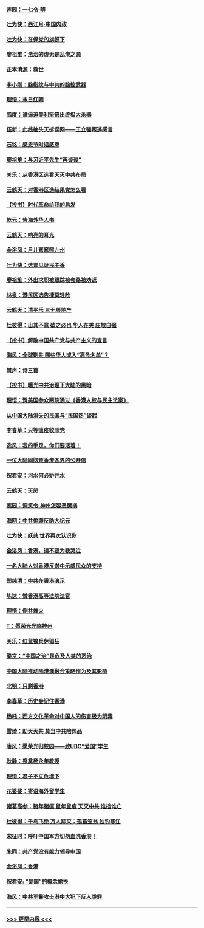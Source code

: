 #### [莲园：一七令‧辨](../pages/nsc993/n11692558.md?t=12011855) 
#### [吐为快：西江月·中国内政](../pages/nsc993/n11692071.md?t=12011855) 
#### [吐为快：在保党的旗帜下](../pages/nsc993/n11691188.md?t=12011855) 
#### [廖祖笙：法治的虚无是乱港之源](../pages/nsc993/n11690605.md?t=12011855) 
#### [正本清源：救世](../pages/nsc993/n11689134.md?t=12011855) 
#### [李小刚：脑指纹与中共的脑控武器](../pages/nsc993/n11688900.md?t=12011855) 
#### [理悟：末日红朝](../pages/nsc993/n11688829.md?t=12011855) 
#### [弧度：谁逼迫美利坚祭出终极大杀器](../pages/nsc993/n11688735.md?t=12011855) 
#### [伍新：此线抽头天拆谍网——王立强叛逃感言](../pages/nsc993/n11687981.md?t=12011855) 
#### [石铭：感恩节时话感恩](../pages/nsc993/n11687568.md?t=12011855) 
#### [廖祖笙：与习近平先生“再谈谈”](../pages/nsc993/n11687005.md?t=12011855) 
#### [关乐：从香港区选看天灭中共布局](../pages/nsc993/n11686647.md?t=12011855) 
#### [云鹤天：对香港区选结果党怎么看](../pages/nsc993/n11686216.md?t=12011855) 
#### [【投书】时代革命给我的启发](../pages/nsc993/n11684287.md?t=12011855) 
#### [乾元：告海外华人书](../pages/nsc993/n11684044.md?t=12011855) 
#### [云鹤天：响亮的耳光](../pages/nsc993/n11684254.md?t=12011855) 
#### [金浴凤：月儿弯弯照九州](../pages/nsc993/n11684231.md?t=12011855) 
#### [吐为快：选票见证民主香](../pages/nsc993/n11684206.md?t=12011855) 
#### [廖祖笙：外出求职被跟踪被套路被劝返](../pages/nsc993/n11683874.md?t=12011855) 
#### [林泉：港民区选告捷莫轻敌](../pages/nsc993/n11683930.md?t=12011855) 
#### [云鹤天：清平乐 三无房地产](../pages/nsc993/n11681521.md?t=12011855) 
#### [杜彼得：出其不意 破之必也 华人在美 庄敬自强](../pages/nsc993/n11679554.md?t=12011855) 
#### [【投书】解散中国共产党与共产主义的宣言](../pages/nsc993/n11679177.md?t=12011855) 
#### [海风：全球剿共 哪些华人或入“高危名单”？](../pages/nsc993/n11678617.md?t=12011855) 
#### [慧声：诗三首](../pages/nsc993/n11678848.md?t=12011855) 
#### [【投书】曝光中共治理下大陆的黑暗](../pages/nsc993/n11678674.md?t=12011855) 
#### [理悟：贺美国参众两院通过《香港人权与民主法案》](../pages/nsc993/n11678104.md?t=12011855) 
#### [从中国大陆消失的民国与“民国热”谈起](../pages/nsc993/n11678075.md?t=12011855) 
#### [李春草：只等瘟疫收邪党](../pages/nsc993/n11677308.md?t=12011855) 
#### [逸风：我的手足，你们要活着！](../pages/nsc993/n11676352.md?t=12011855) 
#### [一位大陆同胞致香港各界的公开信](../pages/nsc993/n11675761.md?t=12011855) 
#### [祝君安：河水何必妒井水](../pages/nsc993/n11675746.md?t=12011855) 
#### [云鹤天：天怒](../pages/nsc993/n11675718.md?t=12011855) 
#### [莲园：调笑令‧神州怎容恶魔祸](../pages/nsc993/n11675648.md?t=12011855) 
#### [海网：中共偷袭反助大纪元](../pages/nsc993/n11673515.md?t=12011855) 
#### [吐为快：妖共 世界再次认识你](../pages/nsc993/n11673506.md?t=12011855) 
#### [金浴凤：香港，请不要为我哭泣](../pages/nsc993/n11673248.md?t=12011855) 
#### [一名大陆人对香港反送中示威民众的支持](../pages/nsc993/n11672615.md?t=12011855) 
#### [郑纯清：中共在香港演示](../pages/nsc993/n11670539.md?t=12011855) 
#### [陈达：赞香港高等法院法官](../pages/nsc993/n11669542.md?t=12011855) 
#### [理悟：倒共烽火](../pages/nsc993/n11668844.md?t=12011855) 
#### [T：愿荣光光临神州](../pages/nsc993/n11668421.md?t=12011855) 
#### [关乐：红鼠狼兵休猖狂](../pages/nsc993/n11668378.md?t=12011855) 
#### [梁京：“中国之治”是危及人类的恶治](../pages/nsc993/n11668328.md?t=12011855) 
#### [中国大陆推动陆港澳融合策略作为及其影响](../pages/nsc993/n11668157.md?t=12011855) 
#### [北明：只剩香港](../pages/nsc993/n11668002.md?t=12011855) 
#### [李春草：历史会记住香港](../pages/nsc993/n11667927.md?t=12011855) 
#### [杨吒：西方文化革命对中国人的伤害极为阴毒](../pages/nsc993/n11664521.md?t=12011855) 
#### [雪绮：助天灭共 莫当中共陪葬品](../pages/nsc993/n11662650.md?t=12011855) 
#### [唐风：愿荣光归校园——致UBC“爱国”学生](../pages/nsc993/n11662194.md?t=12011855) 
#### [耿静：祭奠杨永年教授](../pages/nsc993/n11662514.md?t=12011855) 
#### [理悟：君子不立危墙下](../pages/nsc993/n11662172.md?t=12011855) 
#### [花婆娑：寄语海外留学生](../pages/nsc993/n11662121.md?t=12011855) 
#### [诸葛高参：猪年猪瘟 鼠年鼠疫 天灭中共 谁挡谁亡](../pages/nsc993/n11661980.md?t=12011855) 
#### [杜彼得：千鸟飞绝 万人踪灭；孤蓑笠翁 独钓寒江](../pages/nsc993/n11661170.md?t=12011855) 
#### [宋征时：呼吁中国军方切勿血洗香港！](../pages/nsc993/n11415318.md?t=12011855) 
#### [朱同：共产党没有能力领导中国](../pages/nsc993/n11660421.md?t=12011855) 
#### [金浴凤：香港](../pages/nsc993/n11660419.md?t=12011855) 
#### [祝君安: “爱国”的概念偷换](../pages/nsc993/n11659706.md?t=12011855) 
#### [海风：中共军警攻击港中大犯下反人类罪](../pages/nsc993/n11659632.md?t=12011855) 

----
#### [ >>> 更早内容 <<< ](../indexes/nsc993-earlier.md)

